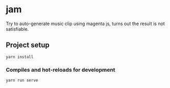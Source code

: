 # jam

Try to auto-generate music clip using magenta js, turns out the result is not satisfiable.

## Project setup
```
yarn install
```

### Compiles and hot-reloads for development
```
yarn run serve
```
